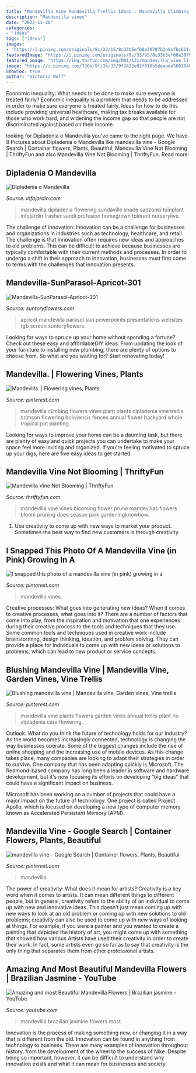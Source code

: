 ```yaml
---
title: "Mandevilla Vine Mandevilla Trellis Ideas : Mandevilla Climbing Flowers Vines Plant Plants Dipladenia Vine Trellis Crimson Flowering Boliviensis Fences Annual Flower Backyard Whole Tropical Pot Planting"
description: "Mandevilla vines"
date: "2022-11-26"
categories:
- "ideas"
tags: ["ideas"]
images:
- "https://i.pinimg.com/originals/8c/33/b5/8c33b5ef68e30797b2e81fbc611a71ce.jpg"
featuredImage: "https://i.pinimg.com/originals/8c/33/b5/8c33b5ef68e30797b2e81fbc611a71ce.jpg"
featured_image: "https://img.thrfun.com/img/081/131/mandevilla_vine_l1.jpg"
image: "https://i.pinimg.com/736x/9f/34/33/9f3433e92f010b5deabee560284067a8.jpg"
ShowToc: true
author: "Victoria Wolf"
---
```



Economic inequality: What needs to be done to make sure everyone is treated fairly?
Economic inequality is a problem that needs to be addressed in order to make sure everyone is treated fairly. Ideas for how to do this include providing universal healthcare, making tax breaks available for those who work hard, and widening the income gap so that people are not discriminated against based on their income.

	

		
looking for Dipladenia o Mandevilla you've came to the right page. We have 8 Pictures about Dipladenia o Mandevilla like mandevilla vine - Google Search | Container flowers, Plants, Beautiful, Mandevilla Vine Not Blooming | ThriftyFun and also Mandevilla Vine Not Blooming | ThriftyFun. Read more:
		
    
## Dipladenia O Mandevilla

<img loading=lazy src="http://imagensubir.infojardin.com/sube/images/bfi1250865805j.jpg" onerror="this.onerror=null;this.src='https://tse3.mm.bing.net/th?id=OIP.hP_PiFdZ4Vm34tCS9i3LzAHaJ4&amp;pid=15.1';" alt="Dipladenia o Mandevilla">

_Source: infojardin.com_

>mandevilla dipladenia flowering sundaville shade sadzonki tuinplant infojardin frasher sandi profusion homegrown tolerant nurserylive. 

	

The challenge of innovation:
Innovation can be a challenge for businesses and organizations in industries such as technology, healthcare, and retail. The challenge is that innovation often requires new ideas and approaches to old problems. This can be difficult to achieve because businesses are typically comfortable with their current methods and processes. In order to undergo a shift in their approach to innovation, businesses must first come to terms with the challenges that innovation presents.

    
## Mandevilla-SunParasol-Apricot-301

<img loading=lazy src="http://suntoryflowers.com/dl.php?dl=http://suntoryflowers.com/wp-content/uploads/2018/08/Mandevilla-SunParasol-Apricot-301.tif" onerror="this.onerror=null;this.src='https://tse3.mm.bing.net/th?id=OIP.KWwVyRc5Rg63SdtW2EB4ZQHaLH&amp;pid=15.1';" alt="Mandevilla-SunParasol-Apricot-301">

_Source: suntoryflowers.com_

>apricot mandevilla parasol sun powerpoints presentations websites rgb screen suntoryflowers. 

	

Looking for ways to spruce up your home without spending a fortune? Check out these easy and affordableDIY ideas. From updating the look of your furniture to installing new plumbing, there are plenty of options to choose from. So what are you waiting for? Start renovating today!

    
## Mandevilla. | Flowering Vines, Plants

<img loading=lazy src="https://i.pinimg.com/originals/8c/33/b5/8c33b5ef68e30797b2e81fbc611a71ce.jpg" onerror="this.onerror=null;this.src='https://tse1.mm.bing.net/th?id=OIP.a3-zXMm3QGvTq73syJ6YtQHaMj&amp;pid=15.1';" alt="Mandevilla. | Flowering vines, Plants">

_Source: pinterest.com_

>mandevilla climbing flowers vines plant plants dipladenia vine trellis crimson flowering boliviensis fences annual flower backyard whole tropical pot planting. 

	

Looking for ways to improve your home can be a daunting task, but there are plenty of easy and quick projects you can undertake to make your space feel more inviting and organized. If you're feeling motivated to spruce up your digs, here are five easy ideas to get started: 

    
## Mandevilla Vine Not Blooming | ThriftyFun

<img loading=lazy src="https://img.thrfun.com/img/081/131/mandevilla_vine_l1.jpg" onerror="this.onerror=null;this.src='https://tse2.mm.bing.net/th?id=OIP.utdnZHcXxHqiXQ4G-0Z2pQHaLH&amp;pid=15.1';" alt="Mandevilla Vine Not Blooming | ThriftyFun">

_Source: thriftyfun.com_

>mandevilla vine vines blooming flower prune mandevillas flowers bloom pruning does season pink gardeningknowhow. 

	

1. Use creativity to come up with new ways to market your product. Sometimes the best way to find new customers is through creativity.

    
## I Snapped This Photo Of A Mandevilla Vine (in Pink) Growing In A

<img loading=lazy src="https://i.pinimg.com/736x/9f/34/33/9f3433e92f010b5deabee560284067a8.jpg" onerror="this.onerror=null;this.src='https://tse4.mm.bing.net/th?id=OIP.Y5HGGIUOKGeHdhdiq2WfOQHaLJ&amp;pid=15.1';" alt="I snapped this photo of a mandevilla vine (in pink) growing in a">

_Source: pinterest.com_

>mandevilla vines. 

	

Creative processes: What goes into generating new ideas?
When it comes to creative processes, what goes into it? There are a number of factors that come into play, from the inspiration and motivation that one experiences during their creative process to the tools and techniques that they use. Some common tools and techniques used in creative work include brainstorming, design thinking, ideation, and problem solving. They can provide a place for individuals to come up with new ideas or solutions to problems, which can lead to new product or service concepts.

    
## Blushing Mandevilla Vine | Mandevilla Vine, Garden Vines, Vine Trellis

<img loading=lazy src="https://i.pinimg.com/originals/b8/0e/7e/b80e7e137098aad3f0768123100a4ed0.jpg" onerror="this.onerror=null;this.src='https://tse1.mm.bing.net/th?id=OIP.nZONBE2my0UKDmXiDqcqnwHaKX&amp;pid=15.1';" alt="Blushing mandevilla vine | Mandevilla vine, Garden vines, Vine trellis">

_Source: pinterest.com_

>mandevilla vine plants flowers garden vines annual trellis plant rio dipladenia care flowering. 

	

Outlook: What do you think the future of technology holds for our industry?
As the world becomes increasingly connected, technology is changing the way businesses operate. Some of the biggest changes include the rise of online shopping and the increasing use of mobile devices. As this change takes place, many companies are looking to adapt their strategies in order to survive. 
One company that has been adapting quickly is Microsoft. The Redmond-based company has long been a leader in software and hardware development, but it's now focusing its efforts on developing “big ideas” that could have a significant impact on business. 

Microsoft has been working on a number of projects that could have a major impact on the future of technology. One project is called Project Apollo, which is focused on developing a new type of computer memory known as Accelerated Persistent Memory (APM).

    
## Mandevilla Vine - Google Search | Container Flowers, Plants, Beautiful

<img loading=lazy src="https://i.pinimg.com/736x/d9/85/47/d98547feafcb3e8f602185396a298a94.jpg" onerror="this.onerror=null;this.src='https://tse2.mm.bing.net/th?id=OIP.-qPU7QDph1VimxoGCJryigHaL2&amp;pid=15.1';" alt="mandevilla vine - Google Search | Container flowers, Plants, Beautiful">

_Source: pinterest.com_

>mandevilla. 

	

The power of creativity: What does it mean for artists?
Creativity is a key word when it comes to artists. It can mean different things to different people, but in general, creativity refers to the ability of an individual to come up with new and innovative ideas. This doesn’t just mean coming up with new ways to look at an old problem or coming up with new solutions to old problems; creativity can also be used to come up with new ways of looking at things. For example, if you were a painter and you wanted to create a painting that depicted the history of art, you might come up with something that showed how various Artists have used their creativity in order to create their work. In fact, some artists even go so far as to say that creativity is the only thing that separates them from other professional artists.

    
## Amazing And Most Beautiful Mandevilla Flowers | Brazilian Jasmine - YouTube

<img loading=lazy src="https://i.ytimg.com/vi/RGm0hB9AdPQ/maxresdefault.jpg" onerror="this.onerror=null;this.src='https://tse3.mm.bing.net/th?id=OIP.yx6_Mtv1xVqYNTysguFgdQHaEK&amp;pid=15.1';" alt="Amazing and most Beautiful Mandevilla Flowers | Brazilian jasmine - YouTube">

_Source: youtube.com_

>mandevilla brazilian jasmine flowers most. 

	

Innovation is the process of making something new, or changing it in a way that is different from the old. Innovation can be found in anything from technology to business. There are many examples of innovation throughout history, from the development of the wheel to the success of Nike. Despite being so important, however, it can be difficult to understand why innovation exists and what it can mean for businesses and society.

